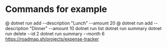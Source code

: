 # Commands for example
@ dotnet run add --description "Lunch" --amount 20
@ dotnet run add --description "Dinner" --amount 10
dotnet run list
dotnet run summary
dotnet run delete --id 2
dotnet run summary --month 6    https://roadmap.sh/projects/expense-tracker

